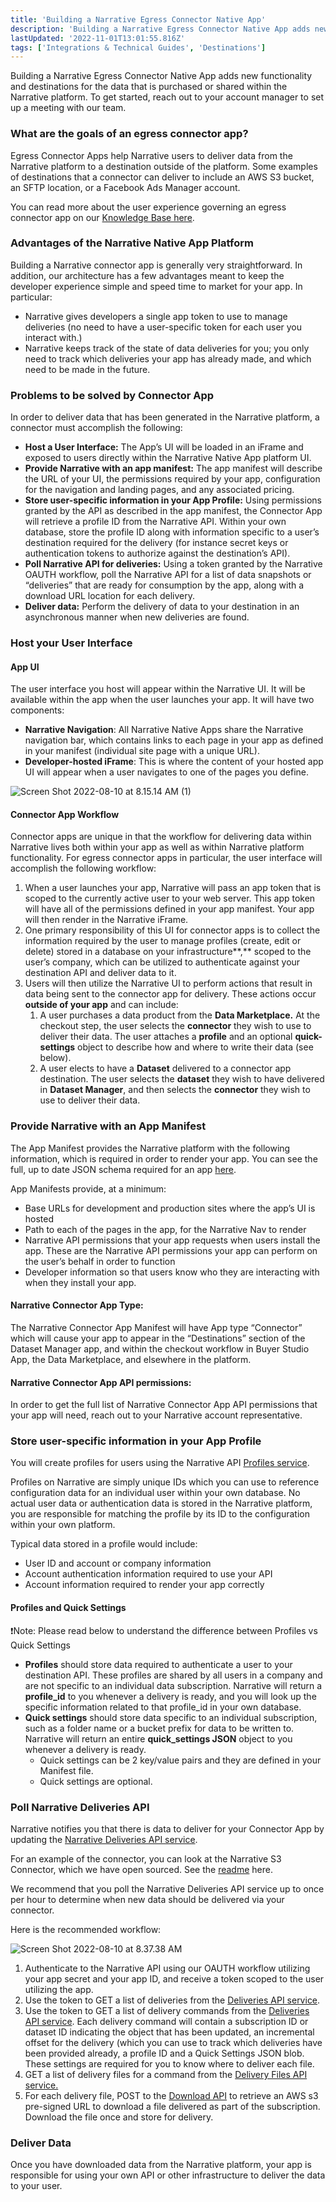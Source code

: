 ```yaml
---
title: 'Building a Narrative Egress Connector Native App'
description: 'Building a Narrative Egress Connector Native App adds new functionality and destinations for the data that is purchased or shared within the Narrative platform. '
lastUpdated: '2022-11-01T13:01:55.816Z'
tags: ['Integrations & Technical Guides', 'Destinations']
---
```

Building a Narrative Egress Connector Native App adds new functionality and destinations for the data that is purchased or shared within the Narrative platform. To get started, reach out to your account manager to set up a meeting with our team.

### **What are the goals of an egress connector app?**

Egress Connector Apps help Narrative users to deliver data from the Narrative platform to a destination outside of the platform. Some examples of destinations that a connector can deliver to include an AWS S3 bucket, an SFTP location, or a Facebook Ads Manager account.

You can read more about the user experience governing an egress connector app on our [Knowledge Base here](https://kb.narrative.io/what-is-a-narrative-outbound-connector).

### Advantages of the Narrative Native App Platform

Building a Narrative connector app is generally very straightforward. In addition, our architecture has a few advantages meant to keep the developer experience simple and speed time to market for your app. In particular:

*   Narrative gives developers a single app token to use to manage deliveries (no need to have a user-specific token for each user you interact with.)
*   Narrative keeps track of the state of data deliveries for you; you only need to track which deliveries your app has already made, and which need to be made in the future.

### **Problems to be solved by Connector App**

In order to deliver data that has been generated in the Narrative platform, a connector must accomplish the following:

*   **Host a User Interface:** The App’s UI will be loaded in an iFrame and exposed to users directly within the Narrative Native App platform UI.
*   **Provide Narrative with an app manifest:** The app manifest will describe the URL of your UI, the permissions required by your app, configuration for the navigation and landing pages, and any associated pricing.
*   **Store user-specific information in your App Profile:** Using permissions granted by the API as described in the app manifest, the Connector App will retrieve a profile ID from the Narrative API. Within your own database, store the profile ID along with information specific to a user’s destination required for the delivery (for instance secret keys or authentication tokens to authorize against the destination’s API).
*   **Poll Narrative API for deliveries:** Using a token granted by the Narrative OAUTH workflow, poll the Narrative API for a list of data snapshots or “deliveries” that are ready for consumption by the app, along with a download URL location for each delivery.
*   **Deliver data:** Perform the delivery of data to your destination in an asynchronous manner when new deliveries are found.

### Host your User Interface

#### **App UI**

The user interface you host will appear within the Narrative UI. It will be available within the app when the user launches your app. It will have two components:

*   **Narrative Navigation**: All Narrative Native Apps share the Narrative navigation bar, which contains links to each page in your app as defined in your manifest (individual site page with a unique URL).
*   **Developer-hosted iFrame**: This is where the content of your hosted app UI will appear when a user navigates to one of the pages you define.

![Screen Shot 2022-08-10 at 8.15.14 AM (1)](https://solutions.narrative.io/hubfs/Screen%20Shot%202022-08-10%20at%208.15.14%20AM%20(1).png)


#### **Connector App Workflow**

Connector apps are unique in that the workflow for delivering data within Narrative lives both within your app as well as within Narrative platform functionality. For egress connector apps in particular, the user interface will accomplish the following workflow:

1.  When a user launches your app, Narrative will pass an app token that is scoped to the currently active user to your web server. This app token will have all of the permissions defined in your app manifest. Your app will then render in the Narrative iFrame.
2.  One primary responsibility of this UI for connector apps is to collect the information required by the user to manage profiles (create, edit or delete) stored in a database on your infrastructure\*\*,\*\* scoped to the user’s company, which can be utilized to authenticate against your destination API and deliver data to it.
3.  Users will then utilize the Narrative UI to perform actions that result in data being sent to the connector app for delivery. These actions occur **outside of your app** and can include:
    1.  A user purchases a data product from the **Data Marketplace.** At the checkout step, the user selects the **connector** they wish to use to deliver their data. The user attaches a **profile** and an optional **quick-settings** object to describe how and where to write their data (see below).
    2.  A user elects to have a **Dataset** delivered to a connector app destination. The user selects the **dataset** they wish to have delivered in **Dataset Manager**, and then selects the **connector** they wish to use to deliver their data.

### Provide Narrative with an App Manifest

The App Manifest provides the Narrative platform with the following information, which is required in order to render your app. You can see the full, up to date JSON schema required for an app [here](https://json-schemas.narrative.dev/v1/app_manifest_schema.json).

App Manifests provide, at a minimum:

*   Base URLs for development and production sites where the app’s UI is hosted
*   Path to each of the pages in the app, for the Narrative Nav to render
*   Narrative API permissions that your app requests when users install the app. These are the Narrative API permissions your app can perform on the user’s behalf in order to function
*   Developer information so that users know who they are interacting with when they install your app.

#### Narrative Connector App Type:

The Narrative Connector App Manifest will have App type “Connector” which will cause your app to appear in the “Destinations” section of the Dataset Manager app, and within the checkout workflow in Buyer Studio App, the Data Marketplace, and elsewhere in the platform.

#### **Narrative Connector App API permissions:**

In order to get the full list of Narrative Connector App API permissions that your app will need, reach out to your Narrative account representative.

### Store user-specific information in your App Profile

You will create profiles for users using the Narrative API [Profiles service](https://api.narrative.dev/#tag/Profiles).

Profiles on Narrative are simply unique IDs which you can use to reference configuration data for an individual user within your own database. No actual user data or authentication data is stored in the Narrative platform, you are responsible for matching the profile by its ID to the configuration within your own platform.

Typical data stored in a profile would include:

*   User ID and account or company information
*   Account authentication information required to use your API
*   Account information required to render your app correctly

#### **Profiles and Quick Settings**

❗Note: Please read below to understand the difference between Profiles vs Quick Settings

*   **Profiles** should store data required to authenticate a user to your destination API. These profiles are shared by all users in a company and are not specific to an individual data subscription. Narrative will return a **profile\_id** to you whenever a delivery is ready, and you will look up the specific information related to that profile\_id in your own database.
*   **Quick settings** should store data specific to an individual subscription, such as a folder name or a bucket prefix for data to be written to. Narrative will return an entire **quick\_settings JSON** object to you whenever a delivery is ready.
    *   Quick settings can be 2 key/value pairs and they are defined in your Manifest file.
    *   Quick settings are optional.

### Poll Narrative Deliveries API

Narrative notifies you that there is data to deliver for your Connector App by updating the [Narrative Deliveries API service](https://api.narrative.dev/#tag/Subscriptions/paths/~1data-shops~1subscriptions~1%7Bsubscription_id%7D~1deliveries/get).

For an example of the connector, you can look at the Narrative S3 Connector, which we have open sourced. See the [readme](https://github.com/narrative-io/narrative-s3-connector/tree/main/backend) here.

We recommend that you poll the Narrative Deliveries API service up to once per hour to determine when new data should be delivered via your connector.

Here is the recommended workflow:

![Screen Shot 2022-08-10 at 8.37.38 AM](https://solutions.narrative.io/hubfs/Screen%20Shot%202022-08-10%20at%208.37.38%20AM.png)

1.  Authenticate to the Narrative API using our OAUTH workflow utilizing your app secret and your app ID, and receive a token scoped to the user utilizing the app.
2.  Use the token to GET a list of deliveries from the [Deliveries API service](https://api.narrative.dev/#tag/Subscriptions/paths/~1data-shops~1subscriptions~1%7Bsubscription_id%7D~1deliveries/get).
3.  Use the token to GET a list of delivery commands from the [Deliveries API service](https://api.narrative.dev/#tag/App-API/paths/~1v1~1app~1commands~1delivery/get). Each delivery command will contain a subscription ID or dataset ID indicating the object that has been updated, an incremental offset for the delivery (which you can use to track which deliveries have been provided already, a profile ID and a Quick Settings JSON blob. These settings are required for you to know where to deliver each file.
4.  GET a list of delivery files for a command from the [Delivery Files API service.](https://api.narrative.dev/#tag/App-API/paths/~1v1~1app~1commands~1delivery~1%7Bdelivery_id%7D~1files/get)
5.  For each delivery file, POST to the [Download API](https://api.narrative.dev/#tag/Subscriptions/paths/~1data-shops~1subscriptions~1%7Bsubscription_id%7D~1deliveries/get) to retrieve an AWS s3 pre-signed URL to download a file delivered as part of the subscription. Download the file once and store for delivery.

### Deliver Data

Once you have downloaded data from the Narrative platform, your app is responsible for using your own API or other infrastructure to deliver the data to your user.
